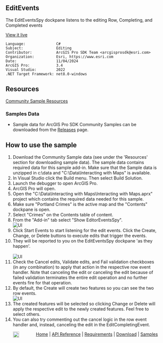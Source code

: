 ## EditEvents

<!-- TODO: Write a brief abstract explaining this sample -->
The EditEventsSpy dockpane listens to the editing Row, Completing, and Completed events  
  


<a href="https://pro.arcgis.com/en/pro-app/sdk/" target="_blank">View it live</a>

<!-- TODO: Fill this section below with metadata about this sample-->
```
Language:              C#
Subject:               Editing
Contributor:           ArcGIS Pro SDK Team <arcgisprosdk@esri.com>
Organization:          Esri, https://www.esri.com
Date:                  11/04/2024
ArcGIS Pro:            3.4
Visual Studio:         2022
.NET Target Framework: net8.0-windows
```

## Resources

[Community Sample Resources](https://github.com/Esri/arcgis-pro-sdk-community-samples#resources)

### Samples Data

* Sample data for ArcGIS Pro SDK Community Samples can be downloaded from the [Releases](https://github.com/Esri/arcgis-pro-sdk-community-samples/releases) page.  

## How to use the sample
<!-- TODO: Explain how this sample can be used. To use images in this section, create the image file in your sample project's screenshots folder. Use relative url to link to this image using this syntax: ![My sample Image](FacePage/SampleImage.png) -->
1. Download the Community Sample data (see under the 'Resources' section for downloading sample data).  The sample data contains required data for this sample add-in.  Make sure that the Sample data is unzipped in c:\data and "C:\Data\Interacting with Maps" is available.
2. In Visual Studio click the Build menu. Then select Build Solution.  
3. Launch the debugger to open ArcGIS Pro.  
4. ArcGIS Pro will open.  
5. Open the "C:\Data\Interacting with Maps\Interacting with Maps.aprx" project which contains the required data needed for this sample.  
6. Make sure "Portland Crimes" is the active map and the "Contents" dockpane is open.  
7. Select "Crimes" on the Contents table of content.  
8. From the "Add-in" tab select "Show EditorEventsSpy".  
![UI](Screenshots/Screen1.png)  
9. Click Start Events to start listening for the edit events. Click the Create, Change, or Delete buttons to execute edits that trigger the events.   
10. They will be reported to you on the EditEventsSpy dockpane 'as they happen'.<br />  
![UI](Screenshots/Screen2.png)  
11. Check the Cancel edits, Validate edits, and Fail validation checkboxes (in any combination) to apply that action in the respective row event handler. Note that canceling the edit or canceling the edit because of failed validation terminates the entire edit operation and no further events fire for that operation.<br />  
12. By default, the Create will create two features so you can see the two row events.  
![UI](Screenshots/Screen3.png)  
13. The created features will be selected so clicking Change or Delete will apply the respective edit to the newly created features. Feel free to select others.<br />  
14. You can also try commenting out the cancel logic in the row event handler and, instead, canceling the edit in the EditCompletingEvent.  
  

<!-- End -->

&nbsp;&nbsp;&nbsp;&nbsp;&nbsp;&nbsp;<img src="https://esri.github.io/arcgis-pro-sdk/images/ArcGISPro.png"  alt="ArcGIS Pro SDK for Microsoft .NET Framework" height = "20" width = "20" align="top"  >
&nbsp;&nbsp;&nbsp;&nbsp;&nbsp;&nbsp;&nbsp;&nbsp;&nbsp;&nbsp;&nbsp;&nbsp;
[Home](https://github.com/Esri/arcgis-pro-sdk/wiki) | <a href="https://pro.arcgis.com/en/pro-app/latest/sdk/api-reference" target="_blank">API Reference</a> | [Requirements](https://github.com/Esri/arcgis-pro-sdk/wiki#requirements) | [Download](https://github.com/Esri/arcgis-pro-sdk/wiki#installing-arcgis-pro-sdk-for-net) | <a href="https://github.com/esri/arcgis-pro-sdk-community-samples" target="_blank">Samples</a>
